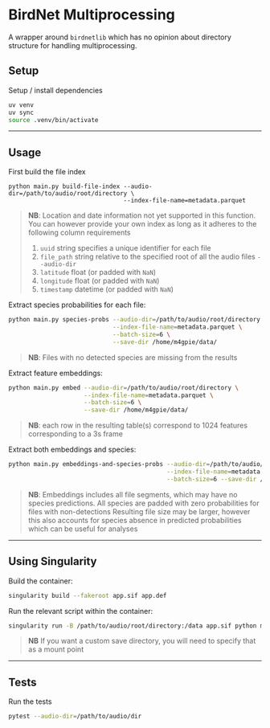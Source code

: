 # BirdNet Multiprocessing
A wrapper around `birdnetlib` which has no opinion about directory structure for handling multiprocessing.

## Setup
Setup / install dependencies

```sh
uv venv
uv sync
source .venv/bin/activate
```

---

## Usage
First build the file index
```
python main.py build-file-index --audio-dir=/path/to/audio/root/directory \
                                --index-file-name=metadata.parquet
```
> **NB**: Location and date information not yet supported in this function. You can however provide your own index as long as it adheres to the following column requirements
> 1. `uuid` string specifies a unique identifier for each file
> 2. `file_path` string relative to the specified root of all the audio files `--audio-dir`
> 3. `latitude` float (or padded with `NaN`)
> 4. `longitude` float (or padded with `NaN`)
> 5. `timestamp` datetime (or padded with `NaN`)

Extract species probabilities for each file:
```sh
python main.py species-probs --audio-dir=/path/to/audio/root/directory \
                             --index-file-name=metadata.parquet \
                             --batch-size=6 \
                             --save-dir /home/m4gpie/data/
```
> **NB**: Files with no detected species are missing from the results

Extract feature embeddings:
```sh
python main.py embed --audio-dir=/path/to/audio/root/directory \
                     --index-file-name=metadata.parquet \
                     --batch-size=6 \
                     --save-dir /home/m4gpie/data/
```
> **NB**: each row in the resulting table(s) correspond to 1024 features corresponding to a 3s frame

Extract both embeddings and species:
```sh
python main.py embeddings-and-species-probs --audio-dir=/path/to/audio/root/directory \
                                            --index-file-name=metadata.parquet \
                                            --batch-size=6 --save-dir /home/m4gpie/data/
```
> **NB**: Embeddings includes all file segments, which may have no species predictions. All species are padded with zero probabilities for files with non-detections
> Resulting file size may be larger, however this also accounts for species absence in predicted probabilities which can be useful for analyses

---

## Using Singularity
Build the container:
```sh
singularity build --fakeroot app.sif app.def
```

Run the relevant script within the container:
```sh
singularity run -B /path/to/audio/root/directory:/data app.sif python main.py species-probs --audio-dir=/data --batch-size=6 --save-dir=/data
```
> **NB** If you want a custom save directory, you will need to specify that as a mount point

---

## Tests
Run the tests

```sh
pytest --audio-dir=/path/to/audio/dir
```
